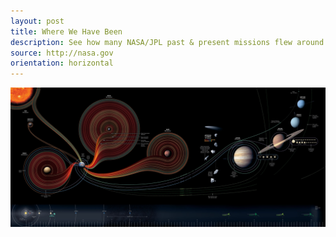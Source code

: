 ```yaml
---
layout: post
title: Where We Have Been
description: See how many NASA/JPL past & present missions flew around the universe.
source: http://nasa.gov
orientation: horizontal
---
```


![Where We Have Been](/img/where-we-have-been.jpg)

<script>
  data = [
      { x: 0.075,  y: 0.088, text: 'Sun', uri: 'sun-exploration'},
      { x: 0.063,  y: 0.266, text: 'Mercury', uri: 'mercury-exploration'},
      { x: 0.117,  y: 0.592, text: 'Venus', uri: 'venus-exploration'},
      { x: 0.225, y: 0.555, text: 'Earth',  uri: 'earth-exploration' },
      { x: 0.314, y: 0.30, text: 'Moon', uri: 'moon-exploration' },
      { x: 0.498, y: 0.472,  text: 'Mars', uri: 'mars-exploration' },
      { x: 0.742, y: 0.49,  text: 'Jupiter', uri: 'jupiter-exploration' },
      { x: 0.855, y: 0.3849,  text: 'Saturn', uri: 'saturn-exploration' },
      { x: 0.90, y: 0.25,  text: 'Uranus', uri: 'uranus-exploration' },
      { x: 0.923, y: 0.118,  text: 'Neptune', uri: 'neptune-exploration' }, 
      { x: 0.953, y: 0.909,  text: 'Voyager1', uri: 'voyager1-path' }          
  ]
</script>